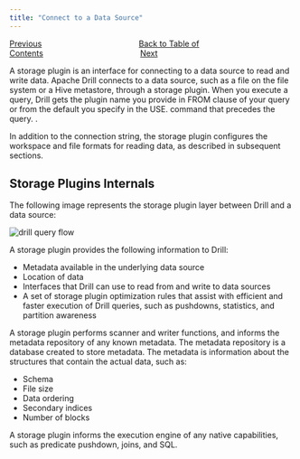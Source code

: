 ```yaml
---
title: "Connect to a Data Source"
---
```

[Previous](/docs/installing-drill-in-distributed-mode)<code>&nbsp;&nbsp;&nbsp;&nbsp;&nbsp;&nbsp;&nbsp;&nbsp;&nbsp;&nbsp;&nbsp;&nbsp;&nbsp;&nbsp;&nbsp;&nbsp;&nbsp;&nbsp;&nbsp;&nbsp;&nbsp;&nbsp;&nbsp;&nbsp;</code>[Back to Table of Contents](/docs)<code>&nbsp;&nbsp;&nbsp;&nbsp;&nbsp;&nbsp;&nbsp;&nbsp;&nbsp;&nbsp;&nbsp;&nbsp;&nbsp;&nbsp;&nbsp;&nbsp;&nbsp;&nbsp;&nbsp;&nbsp;&nbsp;&nbsp;&nbsp;&nbsp;</code>[Next](/docs/storage-plugin-registration)

A storage plugin is an interface for connecting to a data source to read and write data. Apache Drill connects to a data source, such as a file on the file system or a Hive metastore, through a storage plugin. When you execute a query, Drill gets the plugin name you provide in FROM clause of your query or from the default you specify in the USE.<plugin name> command that precedes the query.
. 

In addition to the connection string, the storage plugin configures the workspace and file formats for reading data, as described in subsequent sections. 

## Storage Plugins Internals
The following image represents the storage plugin layer between Drill and a
data source:

![drill query flow](/docs/img/storageplugin.png)

A storage plugin provides the following information to Drill:

  * Metadata available in the underlying data source
  * Location of data
  * Interfaces that Drill can use to read from and write to data sources
  * A set of storage plugin optimization rules that assist with efficient and faster execution of Drill queries, such as pushdowns, statistics, and partition awareness

A storage plugin performs scanner and writer functions, and informs the metadata repository of any known metadata. The metadata repository is a database created to store metadata. The metadata is information about the structures that contain the actual data, such as:

  * Schema
  * File size
  * Data ordering
  * Secondary indices
  * Number of blocks

A storage plugin informs the execution engine of any native capabilities, such
as predicate pushdown, joins, and SQL.

